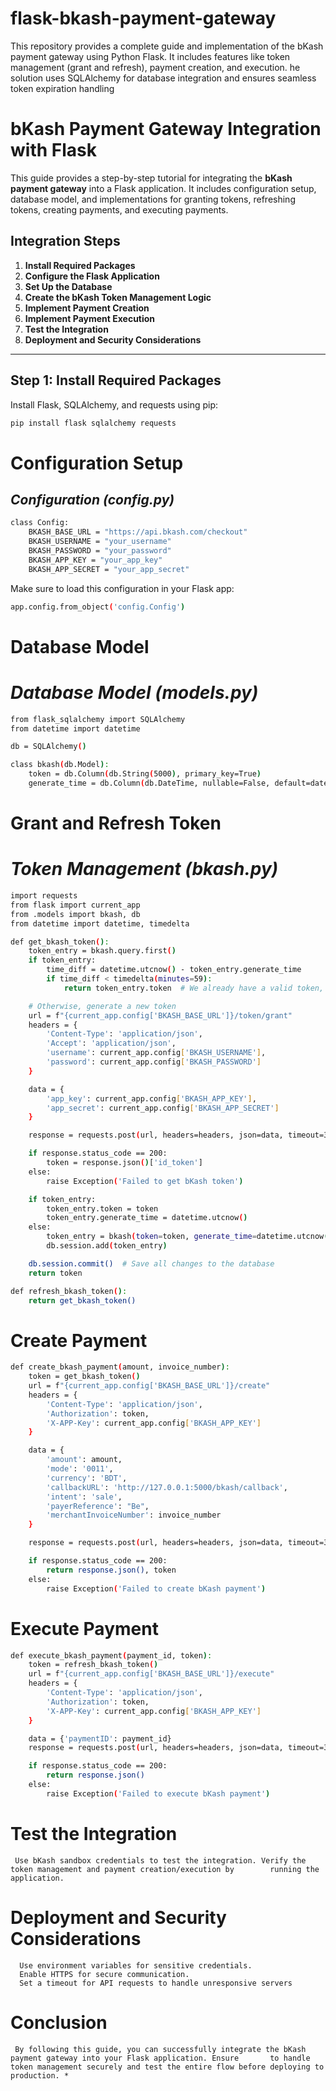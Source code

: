 # flask-bkash-payment-gateway
This repository provides a complete guide and implementation of the bKash payment gateway using Python Flask. It includes features like token management (grant and refresh), payment creation, and execution. he solution uses SQLAlchemy for database integration and ensures seamless token expiration handling


# bKash Payment Gateway Integration with Flask

This guide provides a step-by-step tutorial for integrating the **bKash payment gateway** into a Flask application. It includes configuration setup, database model, and implementations for granting tokens, refreshing tokens, creating payments, and executing payments.

## **Integration Steps**

1. **Install Required Packages**
2. **Configure the Flask Application**
3. **Set Up the Database**
4. **Create the bKash Token Management Logic**
5. **Implement Payment Creation**
6. **Implement Payment Execution**
7. **Test the Integration**
8. **Deployment and Security Considerations**

---

## **Step 1: Install Required Packages**

Install Flask, SQLAlchemy, and requests using pip:

```bash
pip install flask sqlalchemy requests
```
#  Configuration Setup
## *Configuration (config.py)*

```bash
class Config:
    BKASH_BASE_URL = "https://api.bkash.com/checkout"
    BKASH_USERNAME = "your_username"
    BKASH_PASSWORD = "your_password"
    BKASH_APP_KEY = "your_app_key"
    BKASH_APP_SECRET = "your_app_secret"
```
Make sure to load this configuration in your Flask app:
```bash
app.config.from_object('config.Config')
```
#  Database Model
#  *Database Model (models.py)*

```bash
from flask_sqlalchemy import SQLAlchemy
from datetime import datetime

db = SQLAlchemy()

class bkash(db.Model):
    token = db.Column(db.String(5000), primary_key=True)
    generate_time = db.Column(db.DateTime, nullable=False, default=datetime.utcnow)
```
#  Grant and Refresh Token
#  *Token Management (bkash.py)*

```bash
import requests
from flask import current_app
from .models import bkash, db
from datetime import datetime, timedelta

def get_bkash_token():
    token_entry = bkash.query.first()
    if token_entry:
        time_diff = datetime.utcnow() - token_entry.generate_time
        if time_diff < timedelta(minutes=59):
            return token_entry.token  # We already have a valid token, so return it

    # Otherwise, generate a new token
    url = f"{current_app.config['BKASH_BASE_URL']}/token/grant"
    headers = {
        'Content-Type': 'application/json',
        'Accept': 'application/json',
        'username': current_app.config['BKASH_USERNAME'],
        'password': current_app.config['BKASH_PASSWORD']
    }

    data = {
        'app_key': current_app.config['BKASH_APP_KEY'],
        'app_secret': current_app.config['BKASH_APP_SECRET']
    }

    response = requests.post(url, headers=headers, json=data, timeout=30)

    if response.status_code == 200:
        token = response.json()['id_token']
    else:
        raise Exception('Failed to get bKash token')

    if token_entry:
        token_entry.token = token
        token_entry.generate_time = datetime.utcnow()
    else:
        token_entry = bkash(token=token, generate_time=datetime.utcnow())
        db.session.add(token_entry)

    db.session.commit()  # Save all changes to the database
    return token

def refresh_bkash_token():
    return get_bkash_token()

```

#  Create Payment

```bash
def create_bkash_payment(amount, invoice_number):
    token = get_bkash_token()
    url = f"{current_app.config['BKASH_BASE_URL']}/create"
    headers = {
        'Content-Type': 'application/json',
        'Authorization': token,
        'X-APP-Key': current_app.config['BKASH_APP_KEY']
    }

    data = {
        'amount': amount,
        'mode': '0011',
        'currency': 'BDT',
        'callbackURL': 'http://127.0.0.1:5000/bkash/callback',
        'intent': 'sale',
        'payerReference': "Be",
        'merchantInvoiceNumber': invoice_number
    }

    response = requests.post(url, headers=headers, json=data, timeout=30)

    if response.status_code == 200:
        return response.json(), token
    else:
        raise Exception('Failed to create bKash payment')
```

#  Execute Payment

```bash
def execute_bkash_payment(payment_id, token):
    token = refresh_bkash_token()
    url = f"{current_app.config['BKASH_BASE_URL']}/execute"
    headers = {
        'Content-Type': 'application/json',
        'Authorization': token,
        'X-APP-Key': current_app.config['BKASH_APP_KEY']
    }

    data = {'paymentID': payment_id}
    response = requests.post(url, headers=headers, json=data, timeout=30)

    if response.status_code == 200:
        return response.json()
    else:
        raise Exception('Failed to execute bKash payment')

```

# Test the Integration
     Use bKash sandbox credentials to test the integration. Verify the token management and payment creation/execution by        running the application.


# Deployment and Security Considerations
      Use environment variables for sensitive credentials.
      Enable HTTPS for secure communication.
      Set a timeout for API requests to handle unresponsive servers
    

# Conclusion
     By following this guide, you can successfully integrate the bKash payment gateway into your Flask application. Ensure       to handle token management securely and test the entire flow before deploying to production. *



